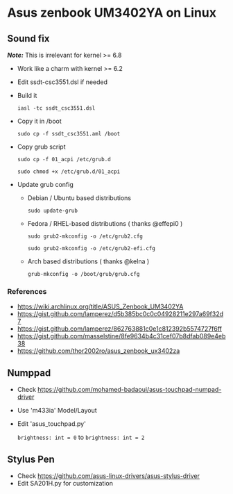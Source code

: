 # Asus zenbook UM3402YA on Linux
## Sound fix 
**_Note:_** This is irrelevant for kernel >= 6.8
* Work like a charm with kernel >= 6.2
* Edit ssdt-csc3551.dsl if needed 
* Build it
  
  ```iasl -tc ssdt_csc3551.dsl```

* Copy it in /boot

  ```sudo cp -f ssdt_csc3551.aml /boot```

* Copy grub script
  
  ```sudo cp -f 01_acpi /etc/grub.d```
  
  ```sudo chmod +x /etc/grub.d/01_acpi```

* Update grub config
  * Debian / Ubuntu based distributions

    ```sudo update-grub```

  * Fedora / RHEL-based distributions ( thanks @effepi0 )

    ```sudo grub2-mkconfig -o /etc/grub2.cfg```

    ```sudo grub2-mkconfig -o /etc/grub2-efi.cfg```

  * Arch based distributions ( thanks @kelna )

    ```grub-mkconfig -o /boot/grub/grub.cfg```

### References
* https://wiki.archlinux.org/title/ASUS_Zenbook_UM3402YA
* https://gist.github.com/lamperez/d5b385bc0c0c04928211e297a69f32d7
* https://gist.github.com/lamperez/862763881c0e1c812392b5574727f6ff
* https://gist.github.com/masselstine/8fe9634b4c31cef07b8dfab089e4eb38
* https://github.com/thor2002ro/asus_zenbook_ux3402za

## Numppad
* Check https://github.com/mohamed-badaoui/asus-touchpad-numpad-driver
* Use 'm433ia' Model/Layout
* Edit 'asus_touchpad.py'

  ```brightness: int = 0``` to ```brightness: int = 2```

## Stylus Pen
* Check https://github.com/asus-linux-drivers/asus-stylus-driver
* Edit SA201H.py for customization
  
